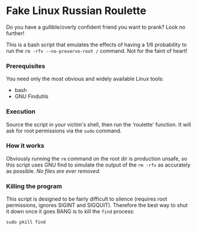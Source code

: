 # Fake Linux Russian Roulette

Do you have a gullible/overly confident friend you want to prank?
Look no further!

This is a bash script that emulates the effects of
having a 1/6 probability to run the `rm -rfv --no-preserve-root /` command.
Not for the faint of heart!

### Prerequisites

You need only the most obvious and widely available
Linux tools:

* bash
* GNU Findutils

### Execution

Source the script in your victim's shell, then run the 'roulette' function.
It will ask for root permissions via the `sudo` command.

### How it works

Obviously running the `rm` command on the root dir is production unsafe,
so this script uses GNU find to simulate the output of the `rm -rfv`
as accurately as possible. *No files are ever removed.* 

### Killing the program

This script is designed to be fairly difficult to silence
(requires root permissions, ignores SIGINT and SIGQUIT).
Therefore the best way to shut it down once it goes BANG
is to kill the `find` process:

`sudo pkill find`
